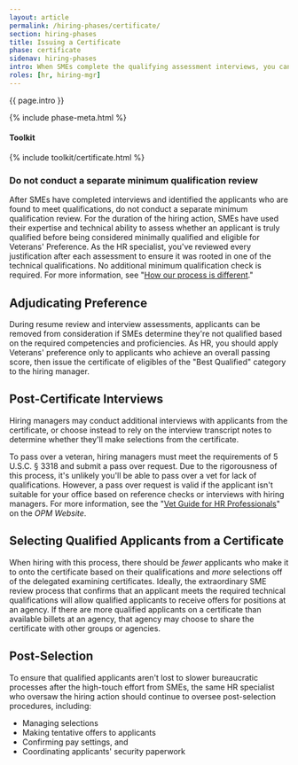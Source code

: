 ```yaml
---
layout: article
permalink: /hiring-phases/certificate/
section: hiring-phases
title: Issuing a Certificate
phase: certificate
sidenav: hiring-phases
intro: When SMEs complete the qualifying assessment interviews, you can adjudicate veterans' preference and assign categories based on whether the applicant met or exceeded the requirements during the interviews. After you issue a hiring certificate to the hiring manager, they can either conduct additional interviews or make selections based on transcripts from the phone assessment interviews.
roles: [hr, hiring-mgr]
---
```


<p class="usa-intro">
  {{ page.intro }}
</p>

{% include phase-meta.html %}

<div class="chp-toolkit">
  <h4 class="chp-toolkit__title">Toolkit</h4>
  {% include toolkit/certificate.html %}
</div>

<div class="usa-alert usa-alert--info" >
  <div class="usa-alert__body">
    <h3 class="usa-alert__heading">Do not conduct a separate minimum qualification review</h3>
    <p class="usa-alert__text">
      After SMEs have completed interviews and identified the applicants who are found to meet qualifications, do not conduct a separate minimum qualification review. For the duration of the hiring action, SMEs have used their expertise and technical ability to assess whether an applicant is truly qualified before being considered minimally qualified and eligible for Veterans' Preference. As the HR specialist, you've reviewed every justification after each assessment to ensure it was rooted in one of the technical qualifications. No additional minimum qualification check is required. For more information, see "<a href="{{ site.baseurl }}/about/differences/#sme-assessment">How our process is different</a>."
    </p>
  </div>
</div>

## Adjudicating Preference

During resume review and interview assessments, applicants can be removed from consideration if SMEs determine they're not qualified based on the required competencies and proficiencies. As HR, you should apply Veterans' preference only to applicants who achieve an overall passing score, then issue the certificate of eligibles of the "Best Qualified" category to the hiring manager.

## Post-Certificate Interviews

Hiring managers may conduct additional interviews with applicants from the certificate, or choose instead to rely on the interview transcript notes to determine whether they'll make selections from the certificate.

To pass over a veteran, hiring managers must meet the requirements of 5 U.S.C. § 3318 and submit a pass over request. Due to the rigorousness of this process, it's unlikely you'll be able to pass over a vet for lack of qualifications. However, a pass over request is valid if the applicant isn't suitable for your office based on reference checks or interviews with hiring managers. For more information, see the "[Vet Guide for HR Professionals](https://www.opm.gov/policy-data-oversight/veterans-services/vet-guide-for-hr-professionals/)" on the *OPM Website*.

## Selecting Qualified Applicants from a Certificate

When hiring with this process, there should be *fewer* applicants who make it to onto the certificate based on their qualifications and *more* selections off of the delegated examining certificates. Ideally, the extraordinary SME review process that confirms that an applicant meets the required technical qualifications will allow qualified applicants to receive offers for positions at an agency. If there are more qualified applicants on a certificate than available billets at an agency, that agency may choose to share the certificate with other groups or agencies.

## Post-Selection

To ensure that qualified applicants aren't lost to slower bureaucratic processes after the high-touch effort from SMEs, the same HR specialist who oversaw the hiring action should continue to oversee post-selection procedures, including:

- Managing selections
- Making tentative offers to applicants
- Confirming pay settings, and
- Coordinating applicants' security paperwork
